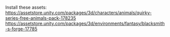 Install these assets:
https://assetstore.unity.com/packages/3d/characters/animals/quirky-series-free-animals-pack-178235
https://assetstore.unity.com/packages/3d/environments/fantasy/blacksmith-s-forge-17785